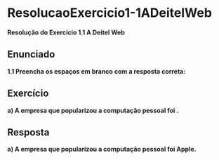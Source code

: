 # ResolucaoExercicio1-1ADeitelWeb

**Resolução do Exercício 1.1 A Deitel Web**

## Enunciado

**1.1 Preencha os espaços em branco com a resposta correta:**

## Exercício

**a) A empresa que popularizou a computação pessoal foi .**

## Resposta

**a) A empresa que popularizou a computação pessoal foi Apple.**
